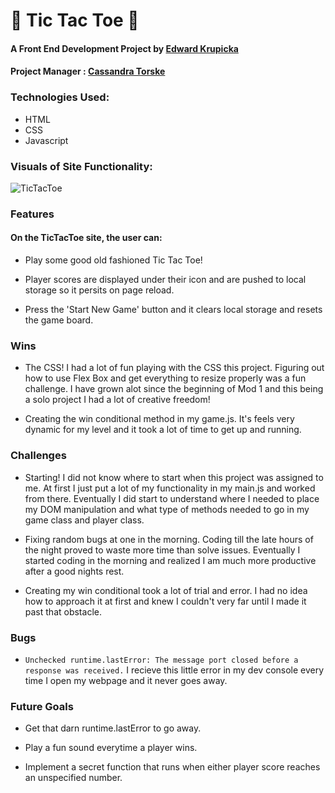 # 🎃  Tic Tac Toe  🎃

  #### A Front End Development Project by [Edward Krupicka](https://github.com/edwardkrupicka)
 
  #### Project Manager : [Cassandra Torske](https://github.com/CassandraGoose)

### Technologies Used:
- HTML
- CSS
- Javascript

### Visuals of Site Functionality:
![TicTacToe](https://user-images.githubusercontent.com/87044013/135191237-e1f2c0e7-d866-407d-9079-39bf1bea9fcf.gif)

### Features

#### On the TicTacToe site, the user can:


  * Play some good old fashioned Tic Tac Toe!

  * Player scores are displayed under their icon and are pushed to local storage so it persits on page reload.

  * Press the 'Start New Game' button and it clears local storage and resets the game board.

### Wins
* The CSS! I had a lot of fun playing with the CSS this project. Figuring out how to use Flex Box and get everything to resize properly was a fun challenge. I have grown alot since the beginning of Mod 1 and this being a solo project I had a lot of creative freedom!

* Creating the win conditional method in my game.js. It's feels very dynamic for my level and it took a lot of time to get up and running.

### Challenges
* Starting! I did not know where to start when this project was assigned to me. At first I just put a lot of my functionality in my main.js and worked from there. Eventually I did start to understand where I needed to place my DOM manipulation and what type of methods needed to go in my game class and player class. 

* Fixing random bugs at one in the morning. Coding till the late hours of the night proved to waste more time than solve issues. Eventually I started coding in the morning and realized I am much more productive after a good nights rest.

* Creating my win conditional took a lot of trial and error. I had no idea how to approach it at first and knew I couldn't very far until I made it past that obstacle.

### Bugs

* `Unchecked runtime.lastError: The message port closed before a response was received.` I recieve this little error in my dev console every time I open my webpage and it never goes away.

### Future Goals
* Get that darn runtime.lastError to go away.

* Play a fun sound everytime a player wins.

* Implement a secret function that runs when either player score reaches an unspecified number.

